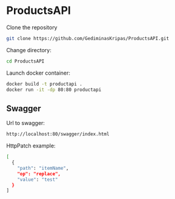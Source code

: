 # ProductsAPI
Clone the repository
```bash
git clone https://github.com/GediminasKripas/ProductsAPI.git
```
Change directory:
```bash
cd ProductsAPI
```

Launch docker container:
```bash
docker build -t productapi .
docker run -it -dp 80:80 productapi
```
## Swagger
Url to swagger:
```bash
http://localhost:80/swagger/index.html
```
HttpPatch example:
```bash
[
  {
    "path": "itemName",
    "op": "replace",
    "value": "test"
  }
]
```